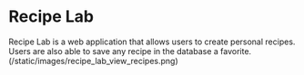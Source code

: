 # Recipe Lab

Recipe Lab is a web application that allows users to create personal recipes. Users are also able to save any recipe in the database a favorite. (/static/images/recipe_lab_view_recipes.png)